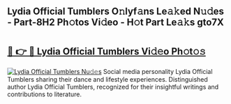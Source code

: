 ## Lydia Official Tumblers O𝚗lyf𝚊ns Le𝚊𝚔ed N𝚞𝚍es - Part-8H2 Ph𝚘tos Vi𝚍eo - H𝚘t Part Le𝚊𝚔s gto7X

# <h2><a href="http://hf6k3x.feru.top/?c=Lydia+Official+Tumblers">🔗 👉 🔴 Lydia Official Tumblers Vi𝚍𝚎o Ph𝚘t𝚘𝚜</a></h2>

[![Lydia Official Tumblers Nu𝚍𝚎s](https://i.imgur.com/0TWrTi3.gif)](http://hf6k3x.feru.top/?c=Lydia+Official+Tumblers)
Social media personality Lydia Official Tumblers sharing their dance and lifestyle experiences. Distinguished author Lydia Official Tumblers, recognized for their insightful writings and contributions to literature. 
